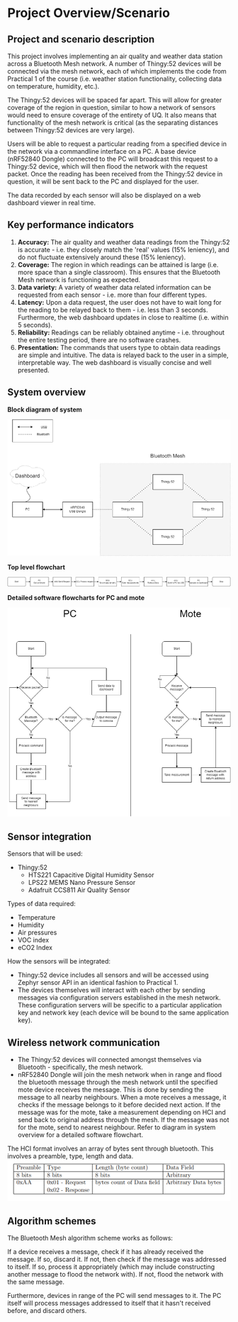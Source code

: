 # Project Overview/Scenario

## Project and scenario description
This project involves implementing an air quality and weather data station across a Bluetooth Mesh network. A number of Thingy:52 devices will be connected via the mesh network, each of which implements the code from Practical 1 of the course (i.e. weather station functionality, collecting data on temperature, humidity, etc.).

The Thingy:52 devices will be spaced far apart. This will allow for greater coverage of the region in question, similar to how a network of sensors would need to ensure coverage of the entirety of UQ. It also means that functionality of the mesh network is critical (as the separating distances between Thingy:52 devices are very large).

Users will be able to request a particular reading from a specified device in the network via a commandline interface on a PC. A base device (nRF52840 Dongle) connected to the PC will broadcast this request to a Thingy:52 device, which will then flood the network with the request packet. Once the reading has been received from the Thingy:52 device in question, it will be sent back to the PC and displayed for the user.

The data recorded by each sensor will also be displayed on a web dashboard viewer in real time.

## Key performance indicators
1. **Accuracy:** The air quality and weather data readings from the Thingy:52 is accurate - i.e. they closely match the 'real' values (15% leniency), and do not fluctuate extensively around these (15% leniency).
2. **Coverage:** The region in which readings can be attained is large (i.e. more space than a single classroom). This ensures that the Bluetooth Mesh network is functioning as expected.
3. **Data variety:** A variety of weather data related information can be requested from each sensor - i.e. more than four different types.
4. **Latency:** Upon a data request, the user does not have to wait long for the reading to be relayed back to them - i.e. less than 3 seconds. Furthermore, the web dashboard updates in close to realtime (i.e. within 5 seconds).
5. **Reliability:** Readings can be reliably obtained anytime - i.e. throughout the entire testing period, there are no software crashes.
6. **Presentation:** The commands that users type to obtain data readings are simple and intuitive. The data is relayed back to the user in a simple, interpretable way. The web dashboard is visually concise and well presented.


## System overview

**Block diagram of system**

![first](https://github.com/HarrisonCusack/csse4011-green-medusa/blob/main/milestone/hardware_diagram.png)

**Top level flowchart**

![second](https://github.com/HarrisonCusack/csse4011-green-medusa/blob/main/milestone/top_level_flowchart.png)

**Detailed software flowcharts for PC and mote**

![third](https://github.com/HarrisonCusack/csse4011-green-medusa/blob/main/milestone/detailed_flowcharts.png)


## Sensor integration
Sensors that will be used:
- Thingy:52
  - HTS221 Capacitive Digital Humidity Sensor
  - LPS22 MEMS Nano Pressure Sensor
  - Adafruit CCS811 Air Quality Sensor

Types of data required:
- Temperature
- Humidity
- Air pressures
- VOC index
- eCO2 Index

How the sensors will be integrated:
- Thingy:52 device includes all sensors and will be accessed using Zephyr sensor API in an identical fashion to Practical 1.
- The devices themselves will interact with each other by sending messages via configuration servers established in the mesh network. These configuration servers will be specific to a particular application key and network key (each device will be bound to the same application key).

## Wireless network communication
- The Thingy:52 devices will connected amongst themselves via Bluetooth - specifically, the mesh network.
- nRF52840 Dongle will join the mesh network when in range and flood the bluetooth message through the mesh network until the specified mote device receives the message. 
This is done by sending the message to all nearby neighbours. When a mote receives a message, it checks if the message belongs to it before decided next action. If the message was for the mote, take a measurement depending on HCI and send back to original address through the mesh. If the message was not for the mote, send to nearest neighbour. Refer to diagram in system overview for a detailed software flowchart.

The HCI format involves an array of bytes sent through bluetooth.
This involves a preamble, type, length and data.
![hci](https://github.com/HarrisonCusack/csse4011-green-medusa/blob/main/milestone/hci.png)

## Algorithm schemes
The Bluetooth Mesh algorithm scheme works as follows:

If a device receives a message, check if it has already received the message. If so, discard it. If not, then check if the message was addressed to itself. If so, process it appropriately (which may include constructing another message to flood the network with). If not, flood the network with the same message.

Furthermore, devices in range of the PC will send messages to it. The PC itself will process messages addressed to itself that it hasn't received before, and discard others.
